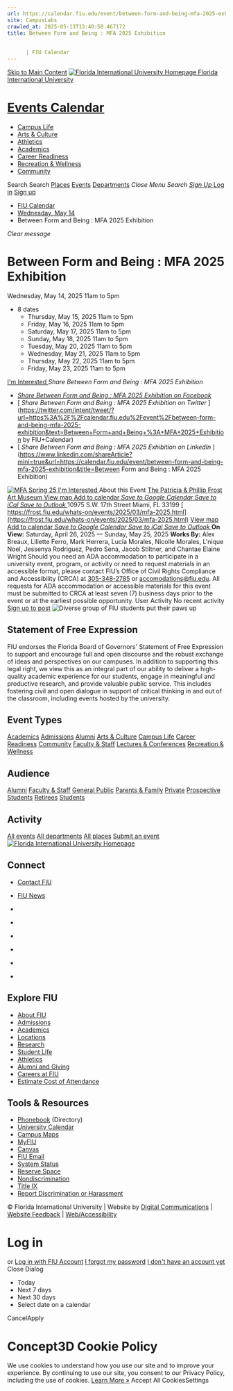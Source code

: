```yaml
---
url: https://calendar.fiu.edu/event/between-form-and-being-mfa-2025-exhibition
site: CampusLabs
crawled_at: 2025-05-13T13:40:58.467172
title: Between Form and Being : MFA 2025 Exhibition
    
    
      | FIU Calendar
---
```


[Skip to Main Content](https://calendar.fiu.edu/event/between-form-and-being-mfa-2025-exhibition#main-content)
[![Florida International University Homepage](https://digicdn.fiu.edu/core/_assets/images/logo-top.png) Florida International University](https://www.fiu.edu)
# [Events Calendar ](https://calendar.fiu.edu/)
  * [Campus Life](https://calendar.fiu.edu/calendar?event_types%5B%5D=127595)
  * [Arts & Culture](https://calendar.fiu.edu/calendar?event_types%5B%5D=127590)
  * [Athletics](https://fiusports.com/calendar)
  * [Academics](https://calendar.fiu.edu/calendar?event_types%5B%5D=127582)
  * [Career Readiness](https://calendar.fiu.edu/calendar?event_types%5B%5D=127584)
  * [Recreation & Wellness](https://calendar.fiu.edu/calendar?event_types%5B%5D=127603)
  * [Community](https://calendar.fiu.edu/calendar?event_types%5B%5D=127601)


Search Search
[Places](https://calendar.fiu.edu/search/places) [Events](https://calendar.fiu.edu/calendar) [Departments](https://calendar.fiu.edu/search/departments)
_Close Menu_
_Search_ [ _Sign Up_ ](https://calendar.fiu.edu/signup)
[Log in](https://calendar.fiu.edu/auth/shib_login?previous_url=https%3A%2F%2Fcalendar.fiu.edu%2Fevent%2Fbetween-form-and-being-mfa-2025-exhibition) [Sign up](https://calendar.fiu.edu/signup)
  * [FIU Calendar](https://calendar.fiu.edu/)
  * [Wednesday, May 14](https://calendar.fiu.edu/calendar/day/2025/5/14)
  * Between Form and Being : MFA 2025 Exhibition


_Clear message_
# Between Form and Being : MFA 2025 Exhibition
Wednesday, May 14, 2025 11am to 5pm 
+ 8 dates
  * Thursday, May 15, 2025 11am to 5pm
  * Friday, May 16, 2025 11am to 5pm
  * Saturday, May 17, 2025 11am to 5pm
  * Sunday, May 18, 2025 11am to 5pm
  * Tuesday, May 20, 2025 11am to 5pm
  * Wednesday, May 21, 2025 11am to 5pm
  * Thursday, May 22, 2025 11am to 5pm
  * Friday, May 23, 2025 11am to 5pm


[ I'm Interested ](https://calendar.fiu.edu/event/49109765919551/confirm?return=https%3A%2F%2Fcalendar.fiu.edu%2Fevent%2Fbetween-form-and-being-mfa-2025-exhibition)
_Share Between Form and Being : MFA 2025 Exhibition_
  * [ _Share Between Form and Being : MFA 2025 Exhibition on Facebook_ ](https://www.facebook.com/sharer/sharer.php?u=https://calendar.fiu.edu/event/between-form-and-being-mfa-2025-exhibition)
  * [ _Share Between Form and Being : MFA 2025 Exhibition on Twitter_ ](https://twitter.com/intent/tweet/?url=https%3A%2F%2Fcalendar.fiu.edu%2Fevent%2Fbetween-form-and-being-mfa-2025-exhibition&text=Between+Form+and+Being+%3A+MFA+2025+Exhibition by FIU+Calendar)
  * [ _Share Between Form and Being : MFA 2025 Exhibition on LinkedIn_ ](https://www.linkedin.com/shareArticle?mini=true&url=https://calendar.fiu.edu/event/between-form-and-being-mfa-2025-exhibition&title=Between Form and Being : MFA 2025 Exhibition)


[ ![MFA Spring 25](https://localist-images.azureedge.net/photos/49109769902035/card/3f30e5bfaa9d4470704d89292e43448b2954562b.jpg) ](https://calendar.fiu.edu/photo/49109769902035)
[ I'm Interested ](https://calendar.fiu.edu/event/49109765919551/confirm?return=https%3A%2F%2Fcalendar.fiu.edu%2Fevent%2Fbetween-form-and-being-mfa-2025-exhibition)
About this Event
[ The Patricia & Phillip Frost Art Museum ](https://calendar.fiu.edu/thefrost) [View map ](https://calendar.fiu.edu/event/between-form-and-being-mfa-2025-exhibition#about_map)
[Add to calendar ](https://calendar.fiu.edu/event/between-form-and-being-mfa-2025-exhibition)
[ _Save to Google Calendar_ ](https://calendar.google.com/calendar/event?action=TEMPLATE&dates=20250514T150000Z%2F20250514T210000Z&details=On+View%3A%0ASaturday%2C+April+26%2C+2025+%E2%80%94+Sunday%2C+May+25%2C+2025%0A%0AWorks+By%3A%0AAlex+Breaux%2C+Liliette+Ferro%2C+Mark+Herrera%2C+Luc%C3%ADa+Morales%2C+Nicolle+Morales%2C+L%27nique+Noel%2C+Jessenya+Rodriguez%2C+Pedro+Sena%2C+Jacob+Stiltner%2C+and+Chantae+Elaine+Wright%0A%0Ahttps%3A%2F%2Fcalendar.fiu.edu%2Fevent%2Fbetween-form-and-being-mfa-2025-exhibition&location=The+Patricia+%26+Phillip+Frost+Art+Museum&sprop=website%3Acalendar.fiu.edu&text=Between+Form+and+Being+%3A+MFA+2025+Exhibition "Save to Google Calendar") [ _Save to iCal_ ](https://calendar.fiu.edu/event/between-form-and-being-mfa-2025-exhibition.ics "Save to iCal") [ _Save to Outlook_ ](https://calendar.fiu.edu/event/between-form-and-being-mfa-2025-exhibition.ics "Save to Outlook")
10975 S.W. 17th Street Miami, FL 33199
[ https://frost.fiu.edu/whats-on/events/2025/03/mfa-2025.html](https://frost.fiu.edu/whats-on/events/2025/03/mfa-2025.html)
[View map ](https://calendar.fiu.edu/event/between-form-and-being-mfa-2025-exhibition#about_map)
[Add to calendar ](https://calendar.fiu.edu/event/between-form-and-being-mfa-2025-exhibition)
[ _Save to Google Calendar_ ](https://calendar.google.com/calendar/event?action=TEMPLATE&dates=20250514T150000Z%2F20250514T210000Z&details=On+View%3A%0ASaturday%2C+April+26%2C+2025+%E2%80%94+Sunday%2C+May+25%2C+2025%0A%0AWorks+By%3A%0AAlex+Breaux%2C+Liliette+Ferro%2C+Mark+Herrera%2C+Luc%C3%ADa+Morales%2C+Nicolle+Morales%2C+L%27nique+Noel%2C+Jessenya+Rodriguez%2C+Pedro+Sena%2C+Jacob+Stiltner%2C+and+Chantae+Elaine+Wright%0A%0Ahttps%3A%2F%2Fcalendar.fiu.edu%2Fevent%2Fbetween-form-and-being-mfa-2025-exhibition&location=The+Patricia+%26+Phillip+Frost+Art+Museum&sprop=website%3Acalendar.fiu.edu&text=Between+Form+and+Being+%3A+MFA+2025+Exhibition "Save to Google Calendar") [ _Save to iCal_ ](https://calendar.fiu.edu/event/between-form-and-being-mfa-2025-exhibition.ics "Save to iCal") [ _Save to Outlook_ ](https://calendar.fiu.edu/event/between-form-and-being-mfa-2025-exhibition.ics "Save to Outlook")
**On View:** Saturday, April 26, 2025 — Sunday, May 25, 2025
**Works By:** Alex Breaux, Liliette Ferro, Mark Herrera, Lucía Morales, Nicolle Morales, L'nique Noel, Jessenya Rodriguez, Pedro Sena, Jacob Stiltner, and Chantae Elaine Wright
Should you need an ADA accommodation to participate in a university event, program, or activity or need to request materials in an accessible format, please contact FIU’s Office of Civil Rights Compliance and Accessibility (CRCA) at [305-348-2785](tel:3053482785) or accomodations@fiu.edu. All requests for ADA accommodation or accessible materials for this event must be submitted to CRCA at least seven (7) business days prior to the event or at the earliest possible opportunity. 
User Activity
No recent activity
[Sign up to post](https://calendar.fiu.edu/auth/shib_login?previous_url=https%3A%2F%2Fcalendar.fiu.edu%2Fevent%2Fbetween-form-and-being-mfa-2025-exhibition)
![Diverse group of FIU students put their paws up](https://www.fiu.edu/_assets/images/thumbnail-students-paw.jpg)
## Statement of Free Expression
FIU endorses the Florida Board of Governors' Statement of Free Expression to support and encourage full and open discourse and the robust exchange of ideas and perspectives on our campuses. In addition to supporting this legal right, we view this as an integral part of our ability to deliver a high-quality academic experience for our students, engage in meaningful and productive research, and provide valuable public service. This includes fostering civil and open dialogue in support of critical thinking in and out of the classroom, including events hosted by the university.
## Event Types
[Academics](https://calendar.fiu.edu/calendar?event_types%5B%5D=127582)
[Admissions](https://calendar.fiu.edu/calendar?event_types%5B%5D=127583)
[Alumni](https://calendar.fiu.edu/calendar?event_types%5B%5D=127589)
[Arts & Culture](https://calendar.fiu.edu/calendar?event_types%5B%5D=127590)
[Campus Life](https://calendar.fiu.edu/calendar?event_types%5B%5D=127595)
[Career Readiness](https://calendar.fiu.edu/calendar?event_types%5B%5D=127584)
[Community](https://calendar.fiu.edu/calendar?event_types%5B%5D=127601)
[Faculty & Staff](https://calendar.fiu.edu/calendar?event_types%5B%5D=127602)
[Lectures & Conferences](https://calendar.fiu.edu/calendar?event_types%5B%5D=127587)
[Recreation & Wellness](https://calendar.fiu.edu/calendar?event_types%5B%5D=127603)
## Audience
[Alumni](https://calendar.fiu.edu/calendar?event_types%5B%5D=121721)
[Faculty & Staff](https://calendar.fiu.edu/calendar?event_types%5B%5D=121720)
[General Public](https://calendar.fiu.edu/calendar?event_types%5B%5D=121722)
[Parents & Family](https://calendar.fiu.edu/calendar?event_types%5B%5D=36918157286658)
[Private](https://calendar.fiu.edu/calendar?event_types%5B%5D=129753)
[Prospective Students](https://calendar.fiu.edu/calendar?event_types%5B%5D=121723)
[Retirees](https://calendar.fiu.edu/calendar?event_types%5B%5D=37290279036119)
[Students](https://calendar.fiu.edu/calendar?event_types%5B%5D=121719)
## Activity
[All events](https://calendar.fiu.edu/search?what=events)
[All departments](https://calendar.fiu.edu/search/departments)
[All places](https://calendar.fiu.edu/search?what=places)
[Submit an event](https://calendar.fiu.edu/admin/events/new/basic-information)
[ ![Florida International University Homepage](https://digicdn.fiu.edu/core/_assets/images/footer-logo.svg) ](https://www.fiu.edu/)
## Connect
  * [Contact FIU](https://www.fiu.edu/about/contact-us/index.html)
  * [FIU News](https://news.fiu.edu/)


  * [](https://www.instagram.com/fiuinstagram/)
  * [](https://www.linkedin.com/school/florida-international-university/)
  * [](https://www.facebook.com/floridainternational)
  * [](https://twitter.com/fiu)
  * [](https://www.youtube.com/user/FloridaInternational)
  * [](https://flickr.com/photos/fiu)


## Explore FIU
  * [About FIU](https://www.fiu.edu/about/index.html)
  * [Admissions](https://www.fiu.edu/admissions/index.html)
  * [Academics](https://www.fiu.edu/academics/index.html)
  * [Locations](https://www.fiu.edu/locations/index.html)
  * [Research](https://www.fiu.edu/research/index.html)
  * [Student Life](https://www.fiu.edu/student-life/index.html)
  * [Athletics](https://www.fiu.edu/athletics/index.html)
  * [Alumni and Giving](https://www.fiu.edu/alumni-and-giving/index.html)
  * [Careers at FIU](https://hr.fiu.edu/careers/)
  * [Estimate Cost of Attendance](https://onestop.fiu.edu/finances/estimate-your-costs/)


## Tools & Resources
  * [Phonebook](https://phonebook.fiu.edu) (Directory)
  * [University Calendar](https://calendar.fiu.edu/)
  * [Campus Maps](https://campusmaps.fiu.edu/)
  * [MyFIU](https://my.fiu.edu/)
  * [Canvas](https://canvas.fiu.edu)
  * [FIU Email](http://mail.fiu.edu/)
  * [System Status](https://fiu.service-now.com/sp?id=services_status)
  * [Reserve Space](https://reservespace.fiu.edu/make-reservation/)
  * [Nondiscrimination](https://ace.fiu.edu/civil-rights-and-accessibility/harassment-and-discrimination/)
  * [Title IX](https://ace.fiu.edu/title-ix/)
  * [Report Discrimination or Harassment](https://report.fiu.edu/)


© Florida International University  | Website by [Digital Communications](https://stratcomm.fiu.edu/digital-print/websites/) | [Website Feedback](https://webforms.fiu.edu/view.php?id=370774&element_5=https://calendar.fiu.edu/https://calendar.fiu.edu/) | [Web/Accessibility](https://accessibility.fiu.edu/)
# Log in
or
[Log in with FIU Account](https://calendar.fiu.edu/auth/shib_login?previous_url=https%3A%2F%2Fcalendar.fiu.edu%2Fevent%2Fbetween-form-and-being-mfa-2025-exhibition)
[I forgot my password](https://calendar.fiu.edu/auth/forgot) [I don't have an account yet](https://calendar.fiu.edu/signup)
Close Dialog[](javascript:;)[](javascript:;)
  * Today
  * Next 7 days
  * Next 30 days
  * Select date on a calendar


CancelApply
# Concept3D Cookie Policy
We use cookies to understand how you use our site and to improve your experience. By continuing to use our site, you consent to our Privacy Policy, including the use of cookies. [Learn More »](https://concept3d.com/concept3d-privacy-policy/)
Accept All CookiesSettings
